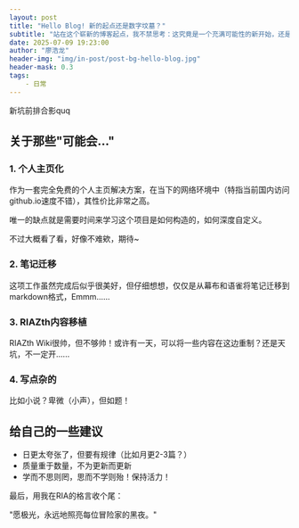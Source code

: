 ```yaml
---
layout: post
title: "Hello Blog! 新的起点还是数字坟墓？"
subtitle: "站在这个崭新的博客起点，我不禁思考：这究竟是一个充满可能性的新开始，还是又一座将被遗忘的数字坟墓？"
date: 2025-07-09 19:23:00
author: "廖浩龙"
header-img: "img/in-post/post-bg-hello-blog.jpg"
header-mask: 0.3
tags:
    - 日常
---
```



新坑前排合影quq

## 关于那些"可能会..."

### 1. 个人主页化

作为一套完全免费的个人主页解决方案，在当下的网络环境中（特指当前国内访问github.io速度不错），其性价比非常之高。

唯一的缺点就是需要时间来学习这个项目是如何构造的，如何深度自定义。

不过大概看了看，好像不难欸，期待~

### 2. 笔记迁移

这项工作虽然完成后似乎很美好，但仔细想想，仅仅是从幕布和语雀将笔记迁移到markdown格式，Emmm......

### 3. RIAZth内容移植

RIAZth Wiki很帅，但不够帅！或许有一天，可以将一些内容在这边重制？还是天坑，不一定开......

### 4. 写点杂的

比如小说？卑微（小声），但如题！

## 给自己的一些建议

* 日更太夸张了，但要有规律（比如月更2-3篇？）
* 质量重于数量，不为更新而更新
* 学而不思则罔，思而不学则殆！保持活力！

最后，用我在RIA的格言收个尾：

"愿极光，永远地照亮每位冒险家的黑夜。"

